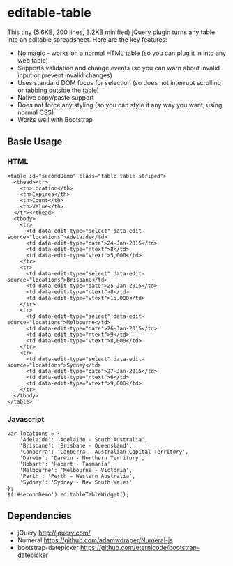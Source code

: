 editable-table
=================

This tiny (5.6KB, 200 lines, 3.2KB minified) jQuery plugin turns any table into an editable spreadsheet. Here are the key features:

* No magic - works on a normal HTML table (so you can plug it in into any web
table)
* Supports validation and change events (so you can warn about invalid input or
prevent invalid changes)
* Uses standard DOM focus for selection (so does not interrupt scrolling or
tabbing outside the table)
* Native copy/paste support
* Does not force any styling (so you can style it any way you want, using normal
CSS)
* Works well with Bootstrap

Basic Usage
-----------

### HTML

    <table id="secondDemo" class="table table-striped">
      <thead><tr>
        <th>Location</th>
        <th>Expires</th>
        <th>Count</th>
        <th>Value</th>
      </tr></thead>
      <tbody>
        <tr>
          <td data-edit-type="select" data-edit-source="locations">Adelaide</td>
          <td data-edit-type="date">24-Jan-2015</td>
          <td data-edit-type="ntext">8</td>
          <td data-edit-type="vtext">5,000</td>
        </tr>
        <tr>
          <td data-edit-type="select" data-edit-source="locations">Brisbane</td>
          <td data-edit-type="date">25-Jan-2015</td>
          <td data-edit-type="ntext">8</td>
          <td data-edit-type="vtext">15,000</td>
        </tr>
        <tr>
          <td data-edit-type="select" data-edit-source="locations">Melbourne</td>
          <td data-edit-type="date">26-Jan-2015</td>
          <td data-edit-type="ntext">9</td>
          <td data-edit-type="vtext">8,000</td>
        </tr>
        <tr>
          <td data-edit-type="select" data-edit-source="locations">Sydney</td>
          <td data-edit-type="date">27-Jan-2015</td>
          <td data-edit-type="ntext">6</td>
          <td data-edit-type="vtext">9,000</td>
        </tr>
      </tbody>
    </table>

### Javascript

    var locations = {
        'Adelaide': 'Adelaide - South Australia',
        'Brisbane': 'Brisbane - Queensland',
        'Canberra': 'Canberra - Australian Capital Territory',
        'Darwin': 'Darwin - Northern Territory',
        'Hobart': 'Hobart - Tasmania',
        'Melbourne': 'Melbourne - Victoria',
        'Perth': 'Perth - Western Australia',
        'Sydney': 'Sydney - New South Wales'
    };
    $('#secondDemo').editableTableWidget();

Dependencies
------------
* jQuery http://jquery.com/
* Numeral https://github.com/adamwdraper/Numeral-js
* bootstrap-datepicker https://github.com/eternicode/bootstrap-datepicker
